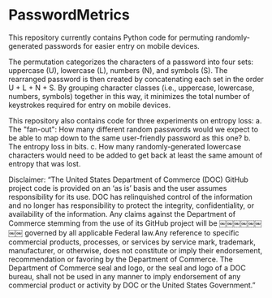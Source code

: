 PasswordMetrics
===============
This repository currently contains Python code for permuting randomly-generated passwords for easier entry on mobile devices. 

The permutation categorizes the characters of a password into four sets: uppercase (U), lowercase (L), numbers (N), and symbols (S). The rearranged password is then created by concatenating each set in the order U + L + N + S. By grouping character classes (i.e., uppercase, lowercase, numbers, symbols) together in this way, it minimizes the total number of keystrokes required for entry on mobile devices. 

This repository also contains code for three experiments on entropy loss:
a.  The "fan-out":  How many different random passwords would we expect to be able to map down to the same user-friendly password as this one?
b.  The entropy loss in bits.
c.  How many randomly-generated lowercase characters would need to be added to get back at least the same amount of entropy that was lost.  


Disclaimer:
“The United States Department of Commerce (DOC) GitHub project code is provided on an ‘as is’ basis and the user assumes responsibility for its use. DOC has relinquished control of the information and no longer has responsibility to protect the integrity, confidentiality, or availability of the information. Any claims against the Department of Commerce stemming from the use of its GitHub project will be ￼￼￼￼￼￼￼￼ governed by all applicable Federal law.Any reference to specific commercial products, processes, or services by service mark, trademark, manufacturer, or otherwise, does not constitute or imply their endorsement, recommendation or favoring by the Department of Commerce. The Department of Commerce seal and logo, or the seal and logo of a DOC bureau, shall not be used in any manner to imply endorsement of any commercial product or activity by DOC or the United States Government.”
